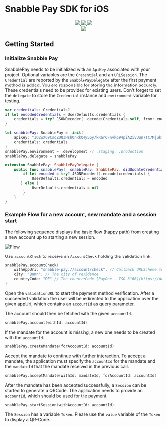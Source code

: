 # Snabble Pay SDK for iOS

<p align="center">
    <a href="https://github.com/snabble/snabble-pay-ios-sdk/releases">
        <img src="https://img.shields.io/github/v/release/snabble/snabble-pay-ios-sdk?color=orange&label=Stable%20Release&logo=swift"/>
    </a>
    <a href="https://swiftpackageindex.com/snabble/snabble-pay-ios-sdkS">
        <img src="https://img.shields.io/endpoint?url=https%3A%2F%2Fswiftpackageindex.com%2Fapi%2Fpackages%2Fsnabble%2Fsnabble-pay-ios-sdk%2Fbadge%3Ftype%3Dplatforms"/>
    </a>
    <a href="https://swiftpackageindex.com/snabble/snabble-pay-ios-sdk">
        <img src="https://img.shields.io/endpoint?url=https%3A%2F%2Fswiftpackageindex.com%2Fapi%2Fpackages%2Fsnabble%2Fsnabble-pay-ios-sdk%2Fbadge%3Ftype%3Dswift-versions"/>
    </a>
    <br/>
    <a href="https://docs.snabble.io/snabble-pay-ios-sdk/documentation/snabblepay/">
        <img src="https://github.com/snabble/snabble-pay-ios-sdk/actions/workflows/documentation.yml/badge.svg"/>
    </a>
</p>

## Getting Started

### Initialize Snabble Pay

SnabblePay needs to be initialized with an `ApiKey` associated with your project. Optional variables are the `Credential` and an `URLSession`. The `Credential` are reported by the `SnabblePayDelegate` after the first payment method is added. You are responsible for storing the information securely. These credentials need to be provided for existing users. Don't forget to set the `delegate` to store the `Credential` instance and `environment` variable for testing.

```swift
var credentials: Credentials?
if let encodedCredentials = UserDefaults.credentials {
    credentials = try? JSONDecoder().decode(Credentials.self, from: encodedCredentials)
}

let snabblePay: SnabblePay = .init(
    apiKey: "IO2wX69CsqZUQ3HshOnRkO4y5Gy/kRar6Fnvkp94piA2ivUun7TC7MjukrgUKlu7g8W8/enVsPDT7Kvq28ycw==", // this is a test API-KEY
    credentials: credentials
)
snabblePay.environment = .development // .staging, .production
snabblePay.delegate = snabblePay
```


```swift
extension SnabblePay: SnabblePayDelegate {
    public func snabblePay(_ snabblePay: SnabblePay, didUpdateCredentials credentials: Credentials?) {
        if let encoded = try? JSONEncoder().encode(credentials) {
            UserDefaults.credentials = encoded
       } else {
            UserDefaults.credentials = nil
        }
    }
}
```

### Example Flow for a new account, new mandate and a session start
The following sequence displays the basic flow (happy path) from creating a new account up to starting a new session.

![Flow](https://github.com/snabble/snabble-pay-ios-sdk/blob/main/.github/assets/ios_sequenz_intergration_guide.png)

Use `accountCheck` to receive an `AccountCheck` holding the validation link.
```swift
snabblePay.accountCheck(
    withAppUri: "snabble-pay://account/check", // Callback URLScheme to inform the app that the process is completed
    city: "Bonn", // The city of residence
    countryCode: "DE" // The countryCode [PayOne - ISO 3166](https://docs.payone.com/pages/releaseview.action?pageId=1213959) of residence
)
```

Open the `validationURL` to start the payment method verification. After a succeeded validation the user will be redirected to the application over the given appUri, which contains an `accountId` as query parameter. 

The account should then be fetched with the given `accountId`.

```swift
snabblePay.account(withId: accountId)
```

If the mandate for the account is missing, a new one needs to be created with the `accountId`.

```swift
snabblePay.createMandate(forAccountId: accountId)
```

Accept the mandate to continue with further interaction. To accept a mandate, the application must specify the `accountId` for the mandate and the `mandateId` that the mandate received in the previous call.

```swift
snabblePay.acceptMandate(withId: mandateId, forAccountId: accountId)
```

After the mandate has been accepted successfully, a `Session` can be started to generate a QRCode. The application needs to provide an `accountId`, which should be used for the payment.

```swift
snabblePay.startSession(withAccountId: accountId)
```

The `Session` has a variable `Token`. Please use the `value` variable of the `Token` to display a QR-Code.
